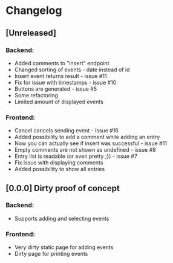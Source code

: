 # Changelog

## [Unreleased]
### Backend:
- Added comments to "insert" endpoint
- Changed sorting of events - date instead of id
- Insert event returns result - issue #11
- Fix for issue with timestamps - issue #10
- Buttons are generated - issue #5
- Some refactoring
- Limited amount of displayed events
### Frontend:
- Cancel cancels sending event - issue #16
- Added possibility to add a comment while adding an entry
- Now you can actually see if insert was successful - issue #11
- Empty comments are not shown as undefined - issue #8
- Entry list is readable (or even pretty ;}) - issue #7
- Fix issue with displaying comments
- Added possibility to show all entries

## [0.0.0] Dirty proof of concept
### Backend:
- Supports adding and selecting events
### Frontend:
- Very dirty static page for adding events
- Dirty page for printing events
